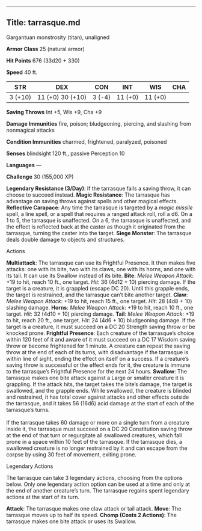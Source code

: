 -------------------------
Title: tarrasque.md
-------------------------


Gargantuan monstrosity (titan), unaligned

**Armor Class** 25 (natural armor)

**Hit Points** 676 (33d20 + 330)

**Speed** 40 ft.

  STR|        DEX|       CON|        INT|      WIS|       CHA
  ----------| ---------| ----------| --------| ---------| ---------
  3 (+10)   | 11 (+0)   30 (+10)   | 3 (-4)   | 11 (+0)   | 11 (+0)

**Saving Throws** Int +5, Wis +9, Cha +9

**Damage Immunities** fire, poison; bludgeoning, piercing, and slashing
from nonmagical attacks

**Condition Immunities** charmed, frightened, paralyzed, poisoned

**Senses** blindsight 120 ft., passive Perception 10

**Languages** —

**Challenge** 30 (155,000 XP)


**Legendary Resistance (3/Day)**: If the tarrasque fails a saving
    throw, it can choose to succeed instead.
**Magic Resistance**: The tarrasque has advantage on saving throws
    against spells and other magical effects.
**Reflective Carapace**: Any time the tarrasque is targeted by a
    *magic missile* spell, a line spell, or a spell that requires a
    ranged attack roll, roll a d6. On a 1 to 5, the tarrasque
    is unaffected. On a 6, the tarrasque is unaffected, and the effect
    is reflected back at the caster as though it originated from the
    tarrasque, turning the caster into the target.
**Siege Monster**: The tarrasque deals double damage to objects
    and structures.


Actions

**Multiattack**: The tarrasque can use its Frightful Presence. It
    then makes five attacks: one with its bite, two with its claws, one
    with its horns, and one with its tail. It can use its Swallow
    instead of its bite.
**Bite**: *Melee Weapon Attack*: +19 to hit, reach 10 ft.,
    one target. *Hit*: 36 (4d12 + 10) piercing damage. If the target is
    a creature, it is grappled (escape DC 20). Until this grapple ends,
    the target is restrained, and the tarrasque can’t bite
    another target.
**Claw**: *Melee Weapon Attack*: +19 to hit, reach 15 ft.,
    one target. *Hit*: 28 (4d8 + 10) slashing damage.
**Horns**: *Melee Weapon Attack*: +19 to hit, reach 10 ft.,
    one target. *Hit*: 32 (4d10 + 10) piercing damage.
**Tail**: *Melee Weapon Attack*: +19 to hit, reach 20 ft.,
    one target. *Hit*: 24 (4d6 + 10) bludgeoning damage. If the target
    is a creature, it must succeed on a DC 20 Strength saving throw or
    be knocked prone.
**Frightful Presence**: Each creature of the tarrasque’s choice
    within 120 feet of it and aware of it must succeed on a DC 17 Wisdom
    saving throw or become frightened for 1 minute. A creature can
    repeat the saving throw at the end of each of its turns, with
    disadvantage if the tarrasque is within line of sight, ending the
    effect on itself on a success. If a creature’s saving throw is
    successful or the effect ends for it, the creature is immune to the
    tarrasque’s Frightful Presence for the next 24 hours.
**Swallow**: The tarrasque makes one bite attack against a Large or
    smaller creature it is grappling. If the attack hits, the target
    takes the bite’s damage, the target is swallowed, and the
    grapple ends. While swallowed, the creature is blinded and
    restrained, it has total cover against attacks and other effects
    outside the tarrasque, and it takes 56 (16d6) acid damage at the
    start of each of the tarrasque’s turns.\
    \
    If the tarrasque takes 60 damage or more on a single turn from a
    creature inside it, the tarrasque must succeed on a DC 20
    Constitution saving throw at the end of that turn or regurgitate all
    swallowed creatures, which fall prone in a space within 10 feet of
    the tarrasque. If the tarrasque dies, a swallowed creature is no
    longer restrained by it and can escape from the corpse by using 30
    feet of movement, exiting prone.


Legendary Actions

The tarrasque can take 3 legendary actions, choosing from the options
below. Only one legendary action option can be used at a time and only
at the end of another creature’s turn. The tarrasque regains spent
legendary actions at the start of its turn.

**Attack**: The tarrasque makes one claw attack or tail attack.
**Move**: The tarrasque moves up to half its speed.
**Chomp (Costs 2 Actions)**: The tarrasque makes one bite attack or
    uses its Swallow.

